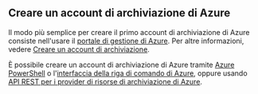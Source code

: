 ## Creare un account di archiviazione di Azure

Il modo più semplice per creare il primo account di archiviazione di Azure consiste nell'usare il [portale di gestione di Azure](https://manage.windowsazure.com). Per altre informazioni, vedere [Creare un account di archiviazione](../articles/storage/storage-create-storage-account.md#create-a-storage-account).

È possibile creare un account di archiviazione di Azure tramite [Azure PowerShell](../articles/storage/storage-powershell-guide-full.md) o l'[interfaccia della riga di comando di Azure](../articles/storage/storage-azure-cli.md), oppure usando [API REST per i provider di risorse di archiviazione di Azure](https://msdn.microsoft.com/library/azure/mt163683.aspx).
 

<!---HONumber=August15_HO6-->